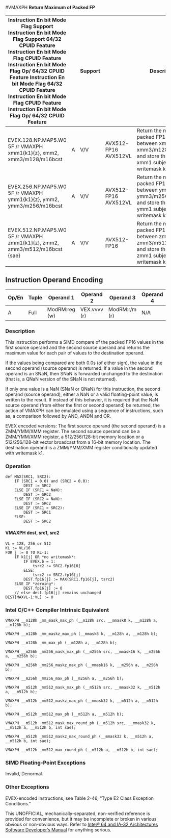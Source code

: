 #VMAXPH
**Return Maximum of Packed FP**

| Instruction En bit Mode Flag Support Instruction En bit Mode Flag Support 64/32 CPUID Feature Instruction En bit Mode Flag CPUID Feature Instruction En bit Mode Flag Op/ 64/32 CPUID Feature Instruction En bit Mode Flag 64/32 CPUID Feature Instruction En bit Mode Flag CPUID Feature Instruction En bit Mode Flag Op/ 64/32 CPUID Feature |     | Support |                      | Description                                                                                                                    |
| ---------------------------------------------------------------------------------------------------------------------------------------------------------------------------------------------------------------------------------------------------------------------------------------------------------------------------------------------- | --- | ------- | -------------------- | ------------------------------------------------------------------------------------------------------------------------------ |
| EVEX.128.NP.MAP5.W0 5F /r VMAXPH xmm1{k1}{z}, xmm2, xmm3/m128/m16bcst                                                                                                                                                                                                                                                                          | A   | V/V     | AVX512-FP16 AVX512VL | Return the maximum packed FP16 values between xmm2 and xmm3/m128/m16bcst and store the result in xmm1 subject to writemask k1. |
| EVEX.256.NP.MAP5.W0 5F /r VMAXPH ymm1{k1}{z}, ymm2, ymm3/m256/m16bcst                                                                                                                                                                                                                                                                          | A   | V/V     | AVX512-FP16 AVX512VL | Return the maximum packed FP16 values between ymm2 and ymm3/m256/m16bcst and store the result in ymm1 subject to writemask k1. |
| EVEX.512.NP.MAP5.W0 5F /r VMAXPH zmm1{k1}{z}, zmm2, zmm3/m512/m16bcst {sae}                                                                                                                                                                                                                                                                    | A   | V/V     | AVX512-FP16          | Return the maximum packed FP16 values between zmm2 and zmm3/m512/m16bcst and store the result in zmm1 subject to writemask k1. |

## Instruction Operand Encoding

| Op/En | Tuple | Operand 1     | Operand 2    | Operand 3     | Operand 4 |
| ----- | ----- | ------------- | ------------ | ------------- | --------- |
| A     | Full  | ModRM:reg (w) | VEX.vvvv (r) | ModRM:r/m (r) | N/A       |

### Description

This instruction performs a SIMD compare of the packed FP16 values in the first source operand and the second source operand and returns the maximum value for each pair of values to the destination operand.

If the values being compared are both 0.0s (of either sign), the value in the second operand (source operand) is returned. If a value in the second operand is an SNaN, then SNaN is forwarded unchanged to the destination (that is, a QNaN version of the SNaN is not returned).

If only one value is a NaN (SNaN or QNaN) for this instruction, the second operand (source operand), either a NaN or a valid floating-point value, is written to the result. If instead of this behavior, it is required that the NaN source operand (from either the first or second operand) be returned, the action of VMAXPH can be emulated using a sequence of instructions, such as, a comparison followed by AND, ANDN and OR.

EVEX encoded versions: The first source operand (the second operand) is a ZMM/YMM/XMM register. The second source operand can be a ZMM/YMM/XMM register, a 512/256/128-bit memory location or a 512/256/128-bit vector broadcast from a 16-bit memory location. The destination operand is a ZMM/YMM/XMM register conditionally updated with writemask k1.

### Operation

```
def MAX(SRC1, SRC2):
    IF (SRC1 = 0.0) and (SRC2 = 0.0):
        DEST := SRC2
    ELSE IF (SRC1 = NaN):
        DEST := SRC2
    ELSE IF (SRC2 = NaN):
        DEST := SRC2
    ELSE IF (SRC1 > SRC2):
        DEST := SRC1
    ELSE:
        DEST := SRC2

```

#### VMAXPH dest, src1, src2

```
VL = 128, 256 or 512
KL := VL/16
FOR j := 0 TO KL-1:
    IF k1[j] OR *no writemask*:
        IF EVEX.b = 1:
            tsrc2 := SRC2.fp16[0]
        ELSE:
            tsrc2 := SRC2.fp16[j]
        DEST.fp16[j] := MAX(SRC1.fp16[j], tsrc2)
    ELSE IF *zeroing*:
        DEST.fp16[j] := 0
    // else dest.fp16[j] remains unchanged
DEST[MAXVL-1:VL] := 0

```

### Intel C/C++ Compiler Intrinsic Equivalent

```
VMAXPH __m128h _mm_mask_max_ph (__m128h src, __mmask8 k, __m128h a, __m128h b);

```

```
VMAXPH __m128h _mm_maskz_max_ph (__mmask8 k, __m128h a, __m128h b);

```

```
VMAXPH __m128h _mm_max_ph (__m128h a, __m128h b);

```

```
VMAXPH __m256h _mm256_mask_max_ph (__m256h src, __mmask16 k, __m256h a, __m256h b);

```

```
VMAXPH __m256h _mm256_maskz_max_ph (__mmask16 k, __m256h a, __m256h b);

```

```
VMAXPH __m256h _mm256_max_ph (__m256h a, __m256h b);

```

```
VMAXPH __m512h _mm512_mask_max_ph (__m512h src, __mmask32 k, __m512h a, __m512h b);

```

```
VMAXPH __m512h _mm512_maskz_max_ph (__mmask32 k, __m512h a, __m512h b);

```

```
VMAXPH __m512h _mm512_max_ph (__m512h a, __m512h b);

```

```
VMAXPH __m512h _mm512_mask_max_round_ph (__m512h src, __mmask32 k, __m512h a, __m512h b, int sae);

```

```
VMAXPH __m512h _mm512_maskz_max_round_ph (__mmask32 k, __m512h a, __m512h b, int sae);

```

```
VMAXPH __m512h _mm512_max_round_ph (__m512h a, __m512h b, int sae);

```

### SIMD Floating-Point Exceptions

Invalid, Denormal.

### Other Exceptions

EVEX-encoded instructions, see Table 2-46, “Type E2 Class Exception Conditions.”

This UNOFFICIAL, mechanically-separated, non-verified reference is provided for convenience, but it may be
incomplete or broken in various obvious or non-obvious
ways. Refer to [Intel® 64 and IA-32 Architectures Software Developer’s Manual](https://software.intel.com/en-us/download/intel-64-and-ia-32-architectures-sdm-combined-volumes-1-2a-2b-2c-2d-3a-3b-3c-3d-and-4) for anything serious.
